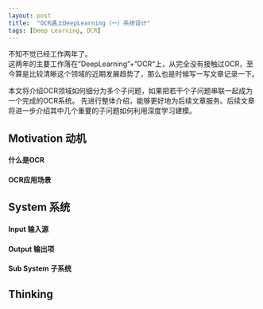 ```yaml
---
layout: post
title:  "OCR遇上DeepLearning（一）系统设计"
tags: [Deep Learning, OCR]
---
```


不知不觉已经工作两年了。  
这两年的主要工作落在“DeepLearning”+”OCR“上，从完全没有接触过OCR，至今算是比较清晰这个领域的近期发展趋势了，那么也是时候写一写文章记录一下。

本文将介绍OCR领域如何细分为多个子问题，如果把若干个子问题串联一起成为一个完成的OCR系统。
先进行整体介绍，能够更好地为后续文章服务。后续文章将进一步介绍其中几个重要的子问题如何利用深度学习建模。

## Motivation 动机

#### 什么是OCR

#### OCR应用场景

## System 系统

#### Input 输入源

#### Output 输出项

#### Sub System 子系统

## Thinking